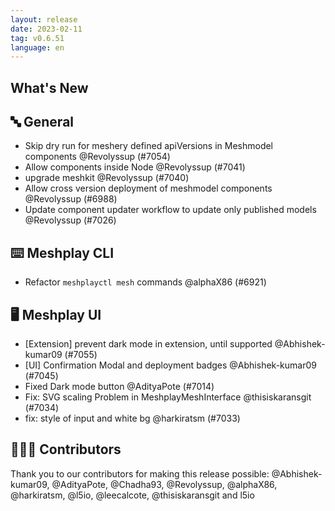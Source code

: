 ```yaml
---
layout: release
date: 2023-02-11
tag: v0.6.51
language: en
---
```


## What's New
## 🔤 General
- Skip dry run for meshery defined apiVersions in Meshmodel components @Revolyssup (#7054)
- Allow components inside Node @Revolyssup (#7041)
- upgrade meshkit @Revolyssup (#7040)
- Allow cross version deployment of meshmodel components @Revolyssup (#6988)
- Update component updater workflow to update only published models @Revolyssup (#7026)

## ⌨️ Meshplay CLI

- Refactor `meshplayctl mesh` commands @alphaX86 (#6921)

## 🖥 Meshplay UI

- [Extension] prevent dark mode in extension, until supported @Abhishek-kumar09 (#7055)
- [UI] Confirmation Modal and deployment badges @Abhishek-kumar09 (#7045)
- Fixed Dark mode button @AdityaPote (#7014)
-  Fix: SVG scaling Problem in MeshplayMeshInterface  @thisiskaransgit (#7034)
- fix: style of input and white bg @harkiratsm (#7033)

## 👨🏽‍💻 Contributors

Thank you to our contributors for making this release possible:
@Abhishek-kumar09, @AdityaPote, @Chadha93, @Revolyssup, @alphaX86, @harkiratsm, @l5io, @leecalcote, @thisiskaransgit and l5io
